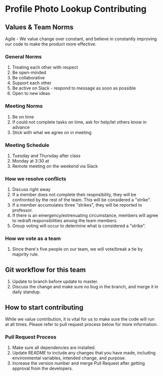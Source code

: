 # Profile Photo Lookup Contributing

## Values & Team Norms
Agile - We value change over constant, and believe in constantly improving our code to make the product more effective.

### General Norms
1.  Treating each other with respect
2. Be open-minded
3. Be collaborative
4. Support each other
5. Be active on Slack - respond to message as soon as possible
6. Open to new ideas

### Meeting Norms
1. Be on time
2. If could not complete tasks on time, ask for help/let others know in advance
3. Stick with what we agree on in meeting

### Meeting Schedule
1. Tuesday and Thursday after class
2. Monday at 3:30 at 
3. Remote meeting on the weekend via Slack 

### How we resolve conflicts
1. Discuss right away
2. If a member does not complete their respnsibility, they will be confronted by the rest of the team. This will be considered a "strike".
3. If a member accumulates three "strikes", they will be reported to professor.
4. If there is an emergency/extrenuating circumstance, members will agree to redraft responsibilities among the team members. 
5. Group voting will occur to determine what is considered a "strike". 

### How we vote as a team
1. Since there's five people on our team, we will vote/break a tie by majority rule. 

## Git workflow for this team
1. Update to branch before update to master.
2. Discuss the change and make sure no bug in the branch, and merge it in daily standup.

## How to start contributing
While we value contribution, it is vital for us to make sure the code will run at all times. Please refer to pull request process below for more information.

### Pull Request Process
1. Make sure all dependencies are installed. 	
2. Update README to include any changes that you have made, including environmental variables, intended change, and purpose.
3. Increase the version number and merge Pull Request after getting approval from the developers.
